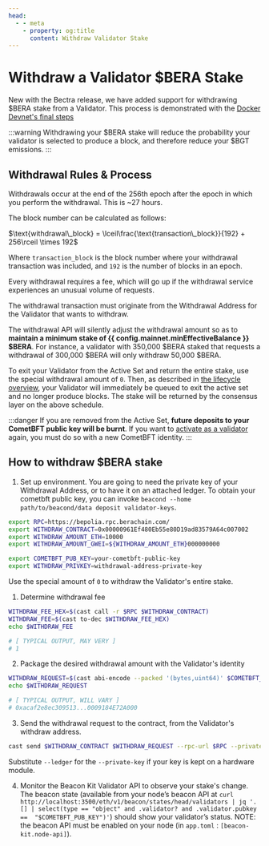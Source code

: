 ```yaml
---
head:
  - - meta
    - property: og:title
      content: Withdraw Validator Stake
---
```


<script setup>
  import config from '@berachain/config/constants.json';
</script>

# Withdraw a Validator $BERA Stake

New with the Bectra release, we have added support for withdrawing $BERA stake from a Validator. This process is demonstrated
with the [Docker Devnet's final steps]()

:::warning
Withdrawing your $BERA stake will reduce the probability your validator
is selected to produce a block, and therefore reduce your $BGT emissions.
:::

## Withdrawal Rules & Process

Withdrawals occur at the end of the 256th epoch after the epoch in which you perform the withdrawal. This is ~27 hours.

The block number can be calculated as follows:

$\text{withdrawal\_block} = \lceil\frac{\text{transaction\_block}}{192} + 256\rceil \times 192$

Where `transaction_block` is the block number where your withdrawal transaction was included, and `192` is the number of blocks in an epoch.

Every withdrawal requires a fee, which will go up if the withdrawal service experiences an unusual volume of requests.

The withdrawal transaction must originate from the Withdrawal Address for the Validator that wants to withdraw.

The withdrawal API will silently adjust the withdrawal amount so as to **maintain a minimum stake of {{ config.mainnet.minEffectiveBalance }} $BERA**. For instance, a validator with 350,000 $BERA staked that requests a withdrawal of 300,000 $BERA will only withdraw 50,000 $BERA.

To exit your Validator from the Active Set and return the entire stake, use the special withdrawal amount of `0`. Then, as described in [the lifecycle overview](/nodes/validator-lifecycle), your Validator will immediately be queued to exit the active set and no longer produce blocks. The stake will be returned by the consensus layer on the above schedule.

:::danger
If you are removed from the Active Set, **future deposits to your CometBFT public key will be burnt**. If you want to [activate as a validator](/nodes/guides/validator) again, you must do so with a new CometBFT identity.
:::

## How to withdraw $BERA stake

1. Set up environment. You are going to need the private key of your Withdrawal Address, or to have it on an attached ledger. To obtain your cometbft public key, you can invoke `beacond --home path/to/beacond/data deposit validator-keys`.

```bash
export RPC=https://bepolia.rpc.berachain.com/
export WITHDRAW_CONTRACT=0x00000961Ef480Eb55e80D19ad83579A64c007002
export WITHDRAW_AMOUNT_ETH=10000
export WITHDRAW_AMOUNT_GWEI=${WITHDRAW_AMOUNT_ETH}000000000

export COMETBFT_PUB_KEY=your-cometbft-public-key
export WITHDRAW_PRIVKEY=withdrawal-address-private-key
```

Use the special amount of `0` to withdraw the Validator's entire stake.

1. Determine withdrawal fee

```bash
WITHDRAW_FEE_HEX=$(cast call -r $RPC $WITHDRAW_CONTRACT)
WITHDRAW_FEE=$(cast to-dec $WITHDRAW_FEE_HEX)
echo $WITHDRAW_FEE

# [ TYPICAL OUTPUT, MAY VERY ]
# 1
```

2. Package the desired withdrawal amount with the Validator's identity

```bash
WITHDRAW_REQUEST=$(cast abi-encode --packed '(bytes,uint64)' $COMETBFT_PUB_KEY $WITHDRAW_AMOUNT_GWEI)
echo $WITHDRAW_REQUEST

# [ TYPICAL OUTPUT, WILL VARY ]
# 0xacaf2e8ec309513...0009184E72A000
```

3. Send the withdrawal request to the contract, from the Validator's withdraw address.

```bash
cast send $WITHDRAW_CONTRACT $WITHDRAW_REQUEST --rpc-url $RPC --private-key $WITHDRAW_PRIVKEY --value ${WITHDRAW_FEE}wei
```

Substitute `--ledger` for the `--private-key` if your key is kept on a hardware module.

4. Monitor the Beacon Kit Validator API to observe your stake's change.
   The beacon state (available from your node’s beacon API at `curl http://localhost:3500/eth/v1/beacon/states/head/validators | jq '.[] | select(type == "object" and .validator? and .validator.pubkey ==  "$COMETBFT_PUB_KEY")'`) should show your validator’s status. NOTE: the beacon API must be enabled on your node (in `app.toml` : `[beacon-kit.node-api]`).
